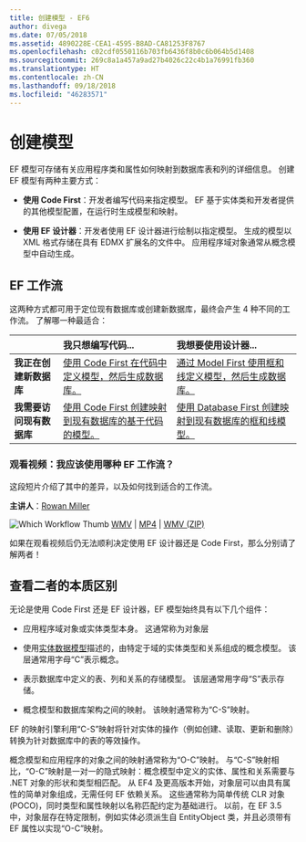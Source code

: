 ```yaml
---
title: 创建模型 - EF6
author: divega
ms.date: 07/05/2018
ms.assetid: 4890228E-CEA1-4595-B8AD-CA81253F8767
ms.openlocfilehash: c02cdf0550116b703fb6436f8b0c6b064b5d1408
ms.sourcegitcommit: 269c8a1a457a9ad27b4026c22c4b1a76991fb360
ms.translationtype: HT
ms.contentlocale: zh-CN
ms.lasthandoff: 09/18/2018
ms.locfileid: "46283571"
---
```

# <a name="creating-a-model"></a>创建模型

EF 模型可存储有关应用程序类和属性如何映射到数据库表和列的详细信息。 创建 EF 模型有两种主要方式：

- **使用 Code First**：开发者编写代码来指定模型。 EF 基于实体类和开发者提供的其他模型配置，在运行时生成模型和映射。

- **使用 EF 设计器**：开发者使用 EF 设计器进行绘制以指定模型。 生成的模型以 XML 格式存储在具有 EDMX 扩展名的文件中。 应用程序域对象通常从概念模型中自动生成。

## <a name="ef-workflows"></a>EF 工作流

这两种方式都可用于定位现有数据库或创建新数据库，最终会产生 4 种不同的工作流。
了解哪一种最适合：  

|                                           | 我只想编写代码...                                                                                                                   | 我想要使用设计器...                                                                                                                        |
|:------------------------------------------|:-----------------------------------------------------------------------------------------------------------------------------------------------|:---------------------------------------------------------------------------------------------------------------------------------------------------|
| **我正在创建新数据库**          | [使用 Code First 在代码中定义模型，然后生成数据库。](~/ef6/modeling/code-first/workflows/new-database.md)           | [通过 Model First 使用框和线定义模型，然后生成数据库。](~/ef6/modeling/designer/workflows/model-first.md)   |
| **我需要访问现有数据库** | [使用 Code First 创建映射到现有数据库的基于代码的模型。](~/ef6/modeling/code-first/workflows/existing-database.md) | [使用 Database First 创建映射到现有数据库的框和线模型。](~/ef6/modeling/designer/workflows/database-first.md) |

### <a name="watch-the-video-what-ef-workflow-should-i-use"></a>观看视频：我应该使用哪种 EF 工作流？

这段短片介绍了其中的差异，以及如何找到适合的工作流。

**主讲人**：[Rowan Miller](http://romiller.com/)

![Which Workflow Thumb](../media/whichworkflow-thumb.png) [WMV](https://download.microsoft.com/download/8/F/8/8F81F4CD-3678-4229-8D79-0C63FFA3C595/HDI_ITPro_Technet_winvideo_ChoseYourWorkflow.wmv) | [MP4](https://download.microsoft.com/download/8/F/8/8F81F4CD-3678-4229-8D79-0C63FFA3C595/HDI_ITPro_Technet_mp4video_ChoseYourWorkflow.m4v) | [WMV (ZIP)](https://download.microsoft.com/download/8/F/8/8F81F4CD-3678-4229-8D79-0C63FFA3C595/HDI_ITPro_Technet_winvideo_ChoseYourWorkflow.zip)

如果在观看视频后仍无法顺利决定使用 EF 设计器还是 Code First，那么分别请了解两者！

## <a name="a-look-under-the-hood"></a>查看二者的本质区别

无论是使用 Code First 还是 EF 设计器，EF 模型始终具有以下几个组件：

- 应用程序域对象或实体类型本身。 这通常称为对象层

- 使用[实体数据模型](~/ef6/resources/glossary.md#entity-data-model)描述的，由特定于域的实体类型和关系组成的概念模型。 该层通常用字母“C”表示概念。

- 表示数据库中定义的表、列和关系的存储模型。 该层通常用字母“S”表示存储。  

- 概念模型和数据库架构之间的映射。 该映射通常称为“C-S”映射。

EF 的映射引擎利用“C-S”映射将针对实体的操作（例如创建、读取、更新和删除）转换为针对数据库中的表的等效操作。

概念模型和应用程序的对象之间的映射通常称为“O-C”映射。 与“C-S”映射相比，“O-C”映射是一对一的隐式映射：概念模型中定义的实体、属性和关系需要与 .NET 对象的形状和类型相匹配。 从 EF4 及更高版本开始，对象层可以由具有属性的简单对象组成，无需任何 EF 依赖关系。 这些通常称为简单传统 CLR 对象 (POCO)，同时类型和属性映射以名称匹配约定为基础进行。 以前，在 EF 3.5 中，对象层存在特定限制，例如实体必须派生自 EntityObject 类，并且必须带有 EF 属性以实现“O-C”映射。
